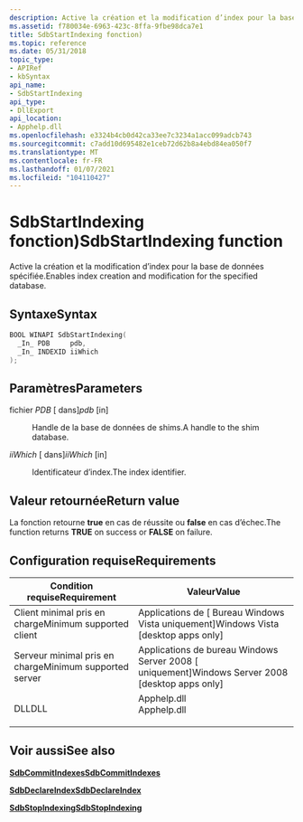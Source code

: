 ```yaml
---
description: Active la création et la modification d’index pour la base de données spécifiée.
ms.assetid: f780034e-6963-423c-8ffa-9fbe98dca7e1
title: SdbStartIndexing fonction)
ms.topic: reference
ms.date: 05/31/2018
topic_type:
- APIRef
- kbSyntax
api_name:
- SdbStartIndexing
api_type:
- DllExport
api_location:
- Apphelp.dll
ms.openlocfilehash: e3324b4cb0d42ca33ee7c3234a1acc099adcb743
ms.sourcegitcommit: c7add10d695482e1ceb72d62b8a4ebd84ea050f7
ms.translationtype: MT
ms.contentlocale: fr-FR
ms.lasthandoff: 01/07/2021
ms.locfileid: "104110427"
---
```

# <a name="sdbstartindexing-function"></a><span data-ttu-id="bcf4c-103">SdbStartIndexing fonction)</span><span class="sxs-lookup"><span data-stu-id="bcf4c-103">SdbStartIndexing function</span></span>

<span data-ttu-id="bcf4c-104">Active la création et la modification d’index pour la base de données spécifiée.</span><span class="sxs-lookup"><span data-stu-id="bcf4c-104">Enables index creation and modification for the specified database.</span></span>

## <a name="syntax"></a><span data-ttu-id="bcf4c-105">Syntaxe</span><span class="sxs-lookup"><span data-stu-id="bcf4c-105">Syntax</span></span>


```C++
BOOL WINAPI SdbStartIndexing(
  _In_ PDB     pdb,
  _In_ INDEXID iiWhich
);
```



## <a name="parameters"></a><span data-ttu-id="bcf4c-106">Paramètres</span><span class="sxs-lookup"><span data-stu-id="bcf4c-106">Parameters</span></span>

<dl> <dt>

<span data-ttu-id="bcf4c-107">fichier *PDB* \[ dans\]</span><span class="sxs-lookup"><span data-stu-id="bcf4c-107">*pdb* \[in\]</span></span>
</dt> <dd>

<span data-ttu-id="bcf4c-108">Handle de la base de données de shims.</span><span class="sxs-lookup"><span data-stu-id="bcf4c-108">A handle to the shim database.</span></span>

</dd> <dt>

<span data-ttu-id="bcf4c-109">*iiWhich* \[ dans\]</span><span class="sxs-lookup"><span data-stu-id="bcf4c-109">*iiWhich* \[in\]</span></span>
</dt> <dd>

<span data-ttu-id="bcf4c-110">Identificateur d’index.</span><span class="sxs-lookup"><span data-stu-id="bcf4c-110">The index identifier.</span></span>

</dd> </dl>

## <a name="return-value"></a><span data-ttu-id="bcf4c-111">Valeur retournée</span><span class="sxs-lookup"><span data-stu-id="bcf4c-111">Return value</span></span>

<span data-ttu-id="bcf4c-112">La fonction retourne **true** en cas de réussite ou **false** en cas d’échec.</span><span class="sxs-lookup"><span data-stu-id="bcf4c-112">The function returns **TRUE** on success or **FALSE** on failure.</span></span>

## <a name="requirements"></a><span data-ttu-id="bcf4c-113">Configuration requise</span><span class="sxs-lookup"><span data-stu-id="bcf4c-113">Requirements</span></span>



| <span data-ttu-id="bcf4c-114">Condition requise</span><span class="sxs-lookup"><span data-stu-id="bcf4c-114">Requirement</span></span> | <span data-ttu-id="bcf4c-115">Valeur</span><span class="sxs-lookup"><span data-stu-id="bcf4c-115">Value</span></span> |
|-------------------------------------|----------------------------------------------------------------------------------------|
| <span data-ttu-id="bcf4c-116">Client minimal pris en charge</span><span class="sxs-lookup"><span data-stu-id="bcf4c-116">Minimum supported client</span></span><br/> | <span data-ttu-id="bcf4c-117">Applications de \[ Bureau Windows Vista uniquement\]</span><span class="sxs-lookup"><span data-stu-id="bcf4c-117">Windows Vista \[desktop apps only\]</span></span><br/>                                         |
| <span data-ttu-id="bcf4c-118">Serveur minimal pris en charge</span><span class="sxs-lookup"><span data-stu-id="bcf4c-118">Minimum supported server</span></span><br/> | <span data-ttu-id="bcf4c-119">Applications de bureau Windows Server 2008 \[ uniquement\]</span><span class="sxs-lookup"><span data-stu-id="bcf4c-119">Windows Server 2008 \[desktop apps only\]</span></span><br/>                                   |
| <span data-ttu-id="bcf4c-120">DLL</span><span class="sxs-lookup"><span data-stu-id="bcf4c-120">DLL</span></span><br/>                      | <dl> <span data-ttu-id="bcf4c-121"><dt>Apphelp.dll</dt></span><span class="sxs-lookup"><span data-stu-id="bcf4c-121"><dt>Apphelp.dll</dt></span></span> </dl> |



## <a name="see-also"></a><span data-ttu-id="bcf4c-122">Voir aussi</span><span class="sxs-lookup"><span data-stu-id="bcf4c-122">See also</span></span>

<dl> <dt>

[<span data-ttu-id="bcf4c-123">**SdbCommitIndexes**</span><span class="sxs-lookup"><span data-stu-id="bcf4c-123">**SdbCommitIndexes**</span></span>](sdbcommitindexes.md)
</dt> <dt>

[<span data-ttu-id="bcf4c-124">**SdbDeclareIndex**</span><span class="sxs-lookup"><span data-stu-id="bcf4c-124">**SdbDeclareIndex**</span></span>](sdbdeclareindex.md)
</dt> <dt>

[<span data-ttu-id="bcf4c-125">**SdbStopIndexing**</span><span class="sxs-lookup"><span data-stu-id="bcf4c-125">**SdbStopIndexing**</span></span>](sdbstopindexing.md)
</dt> </dl>

 

 




